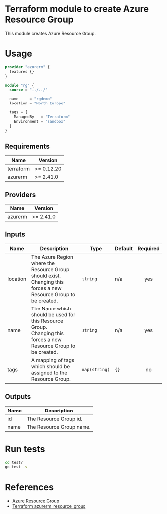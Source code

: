 # Terraform module to create Azure Resource Group

This module creates Azure Resource Group.

# Usage

```hcl:examples/basic/main.tf
provider "azurerm" {
  features {}
}

module "rg" {
  source = "../../"

  name     = "rgdemo"
  location = "North Europe"

  tags = {
    ManagedBy   = "Terraform"
    Environment = "sandbox"
  }
}

```

<!-- BEGINNING OF PRE-COMMIT-TERRAFORM DOCS HOOK -->

## Requirements

| Name      | Version    |
| --------- | ---------- |
| terraform | >= 0.12.20 |
| azurerm   | >= 2.41.0  |

## Providers

| Name    | Version   |
| ------- | --------- |
| azurerm | >= 2.41.0 |

## Inputs

| Name     | Description                                                                                                         | Type          | Default | Required |
| -------- | ------------------------------------------------------------------------------------------------------------------- | ------------- | ------- | :------: |
| location | The Azure Region where the Resource Group should exist.<br>Changing this forces a new Resource Group to be created. | `string`      | n/a     |   yes    |
| name     | The Name which should be used for this Resource Group.<br>Changing this forces a new Resource Group to be created.  | `string`      | n/a     |   yes    |
| tags     | A mapping of tags which should be assigned to the Resource Group.                                                   | `map(string)` | `{}`    |    no    |

## Outputs

| Name | Description              |
| ---- | ------------------------ |
| id   | The Resource Group id.   |
| name | The Resource Group name. |

<!-- END OF PRE-COMMIT-TERRAFORM DOCS HOOK -->


# Run tests

```bash
cd test/
go test -v
```

# References

* [Azure Resource Group](https://docs.microsoft.com/en-us/azure/azure-resource-manager/management/manage-resource-groups-portal)
* [Terraform azurerm_resource_group](https://registry.terraform.io/providers/hashicorp/azurerm/latest/docs/resources/resource_group)
